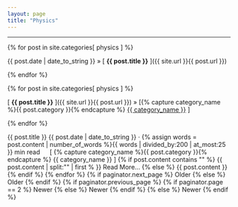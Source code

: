 ```yaml
---
layout: page
title: "Physics"
---
```


-----

{% for post in site.categories[ physics ] %}

{{ post.date | date_to_string }} » [ **{{ post.title }}** ]({{ site.url }}{{ post.url }}) 

{% endfor %}


{% for post in site.categories[ physics ] %}

[ **{{ post.title }}** ]({{ site.url }}{{ post.url }}) » 
[{% capture category_name %}{{ post.category }}{% endcapture %} <a href="/category/{{ category_name }}">{{ category_name }}</a> ]

{% endfor %}


{{ post.title }}
{{ post.date | date_to_string }} · {% assign words = post.content | number_of_words %}{{ words | divided_by:200 | at_most:25 }} min read   [ {% capture category_name %}{{ post.category }}{% endcapture %} {{ category_name }} ]
{% if post.content contains "" %} {{ post.content | split:"" | first % }}
Read More...
{% else %} {{ post.content }} {% endif %}
{% endfor %}
{% if paginator.next_page %} Older {% else %} Older {% endif %} {% if paginator.previous_page %} {% if paginator.page == 2 %} Newer {% else %} Newer {% endif %} {% else %} Newer {% endif %}